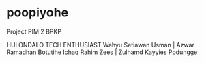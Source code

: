 # poopiyohe
Project PIM 2 BPKP

HULONDALO TECH ENTHUSIAST
Wahyu Setiawan Usman    |     Azwar Ramadhan Botutihe
Ichaq Rahim Zees        |     Zulhamd Kayyies Podungge